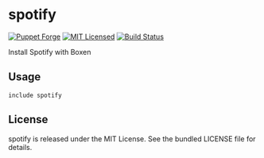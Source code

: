 spotify
==============

[![Puppet Forge](https://img.shields.io/puppetforge/v/halyard/spotify.svg)](https://forge.puppetlabs.com/halyard/spotify)
[![MIT Licensed](https://img.shields.io/badge/license-MIT-green.svg)](https://tldrlegal.com/license/mit-license)
[![Build Status](https://img.shields.io/travis/com/halyard/puppet-spotify.svg)](https://travis-ci.com/halyard/puppet-spotify)

Install Spotify with Boxen

## Usage

```puppet
include spotify
```

## License

spotify is released under the MIT License. See the bundled LICENSE file for details.

